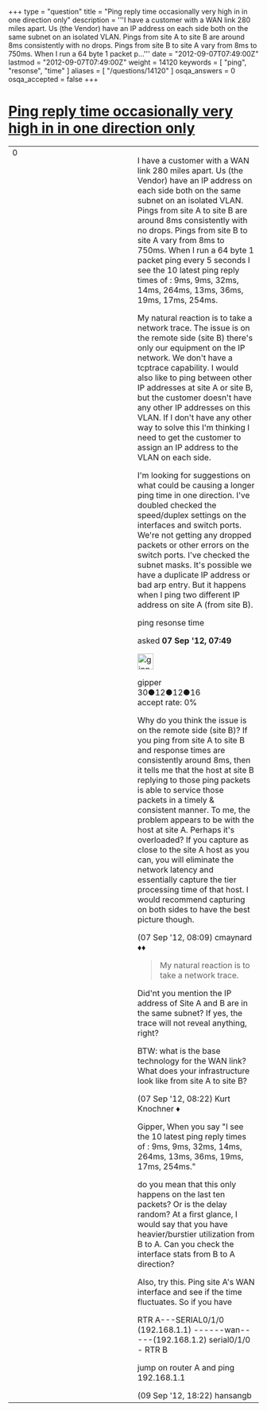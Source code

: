 +++
type = "question"
title = "Ping reply time occasionally very high in in one direction only"
description = '''I have a customer with a WAN link 280 miles apart. Us (the Vendor) have an IP address on each side both on the same subnet on an isolated VLAN. Pings from site A to site B   are around 8ms consistently with no drops. Pings from site B to site A vary from 8ms to 750ms. When I run a 64 byte 1 packet p...'''
date = "2012-09-07T07:49:00Z"
lastmod = "2012-09-07T07:49:00Z"
weight = 14120
keywords = [ "ping", "resonse", "time" ]
aliases = [ "/questions/14120" ]
osqa_answers = 0
osqa_accepted = false
+++

<div class="headNormal">

# [Ping reply time occasionally very high in in one direction only](/questions/14120/ping-reply-time-occasionally-very-high-in-in-one-direction-only)

</div>

<div id="main-body">

<div id="askform">

<table id="question-table" style="width:100%;"><colgroup><col style="width: 50%" /><col style="width: 50%" /></colgroup><tbody><tr class="odd"><td style="width: 30px; vertical-align: top"><div class="vote-buttons"><div id="post-14120-score" class="post-score" title="current number of votes">0</div><div id="favorite-count" class="favorite-count"></div></div></td><td><div id="item-right"><div class="question-body"><p>I have a customer with a WAN link 280 miles apart. Us (the Vendor) have an IP address on each side both on the same subnet on an isolated VLAN. Pings from site A to site B are around 8ms consistently with no drops. Pings from site B to site A vary from 8ms to 750ms. When I run a 64 byte 1 packet ping every 5 seconds I see the 10 latest ping reply times of : 9ms, 9ms, 32ms, 14ms, 264ms, 13ms, 36ms, 19ms, 17ms, 254ms.</p><p>My natural reaction is to take a network trace. The issue is on the remote side (site B) there's only our equipment on the IP network. We don't have a tcptrace capability. I would also like to ping between other IP addresses at site A or site B, but the customer doesn't have any other IP addresses on this VLAN. If I don't have any other way to solve this I'm thinking I need to get the customer to assign an IP address to the VLAN on each side.</p><p>I'm looking for suggestions on what could be causing a longer ping time in one direction. I've doubled checked the speed/duplex settings on the interfaces and switch ports. We're not getting any dropped packets or other errors on the switch ports. I've checked the subnet masks. It's possible we have a duplicate IP address or bad arp entry. But it happens when I ping two different IP address on site A (from site B).</p></div><div id="question-tags" class="tags-container tags">ping resonse time</div><div id="question-controls" class="post-controls"></div><div class="post-update-info-container"><div class="post-update-info post-update-info-user"><p>asked <strong>07 Sep '12, 07:49</strong></p><img src="https://secure.gravatar.com/avatar/a472d068843eefd8a4ef69c4f94e4160?s=32&amp;d=identicon&amp;r=g" class="gravatar" width="32" height="32" alt="gipper&#39;s gravatar image" /><p>gipper<br />
<span class="score" title="30 reputation points">30</span><span title="12 badges"><span class="badge1">●</span><span class="badgecount">12</span></span><span title="12 badges"><span class="silver">●</span><span class="badgecount">12</span></span><span title="16 badges"><span class="bronze">●</span><span class="badgecount">16</span></span><br />
<span class="accept_rate" title="Rate of the user&#39;s accepted answers">accept rate:</span> <span title="gipper has no accepted answers">0%</span></p></div></div><div id="comments-container-14120" class="comments-container"><span id="14121"></span><div id="comment-14121" class="comment"><div id="post-14121-score" class="comment-score"></div><div class="comment-text"><p>Why do you think the issue is on the remote side (site B)? If you ping from site A to site B and response times are consistently around 8ms, then it tells me that the host at site B replying to those ping packets is able to service those packets in a timely &amp; consistent manner. To me, the problem appears to be with the host at site A. Perhaps it's overloaded? If you capture as close to the site A host as you can, you will eliminate the network latency and essentially capture the tier processing time of that host. I would recommend capturing on both sides to have the best picture though.</p></div><div id="comment-14121-info" class="comment-info"><span class="comment-age">(07 Sep '12, 08:09)</span> cmaynard ♦♦</div></div><span id="14123"></span><div id="comment-14123" class="comment"><div id="post-14123-score" class="comment-score"></div><div class="comment-text"><blockquote><p>My natural reaction is to take a network trace.</p></blockquote><p>Did'nt you mention the IP address of Site A and B are in the same subnet? If yes, the trace will not reveal anything, right?</p><p>BTW: what is the base technology for the WAN link? What does your infrastructure look like from site A to site B?</p></div><div id="comment-14123-info" class="comment-info"><span class="comment-age">(07 Sep '12, 08:22)</span> Kurt Knochner ♦</div></div><span id="14150"></span><div id="comment-14150" class="comment"><div id="post-14150-score" class="comment-score"></div><div class="comment-text"><p>Gipper, When you say "I see the 10 latest ping reply times of : 9ms, 9ms, 32ms, 14ms, 264ms, 13ms, 36ms, 19ms, 17ms, 254ms."</p><p>do you mean that this only happens on the last ten packets? Or is the delay random? At a first glance, I would say that you have heavier/burstier utilization from B to A. Can you check the interface stats from B to A direction?</p><p>Also, try this. Ping site A's WAN interface and see if the time fluctuates. So if you have</p><p>RTR A---SERIAL0/1/0 (192.168.1.1) ------wan-----(192.168.1.2) serial0/1/0 - RTR B</p><p>jump on router A and ping 192.168.1.1</p></div><div id="comment-14150-info" class="comment-info"><span class="comment-age">(09 Sep '12, 18:22)</span> hansangb</div></div></div><div id="comment-tools-14120" class="comment-tools"></div><div class="clear"></div><div id="comment-14120-form-container" class="comment-form-container"></div><div class="clear"></div></div></td></tr></tbody></table>

</div>

</div>

